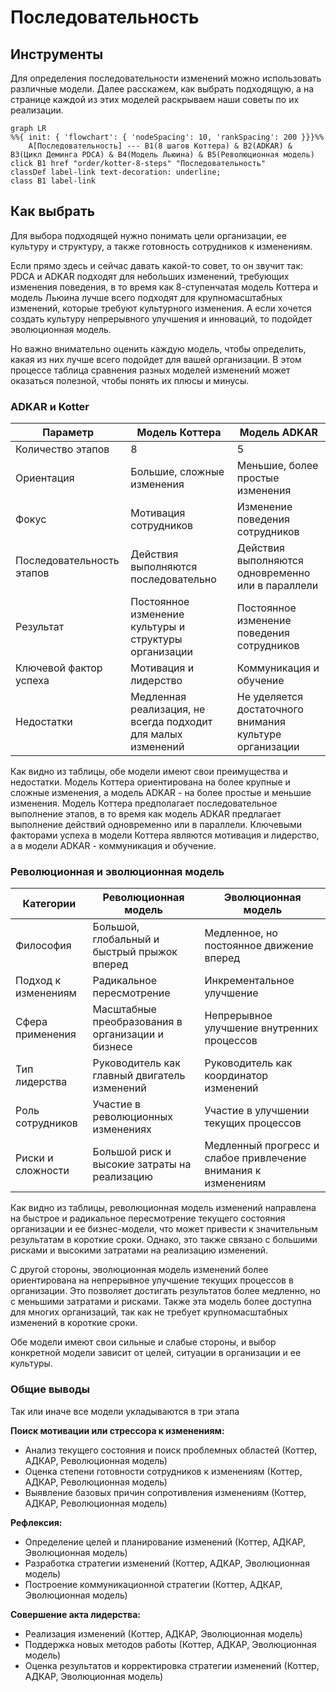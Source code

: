 # Последовательность
## Инструменты
Для определения последовательности изменений можно использовать различные модели. Далее расскажем, как выбрать подходящую, а на странице каждой из этих моделей раскрываем наши советы по их реализации.

```mermaid
graph LR
%%{ init: { 'flowchart': { 'nodeSpacing': 10, 'rankSpacing': 200 }}}%%
    A[Последовательность] --- B1(8 шагов Коттера) & B2(ADKAR) & B3(Цикл Деминга PDCA) & B4(Модель Льюина) & B5(Революционная модель)
click B1 href "order/kotter-8-steps" "Последовательность"
classDef label-link text-decoration: underline;
class B1 label-link
```

## Как выбрать
Для выбора подходящей нужно понимать цели организации, ее культуру и структуру, а также готовность сотрудников к изменениям.

Если прямо здесь и сейчас давать какой-то совет, то он звучит так: PDCA и ADKAR подходят для небольших изменений, требующих изменения поведения, в то время как 8-ступенчатая модель Коттера и модель Льюина лучше всего подходят для крупномасштабных изменений, которые требуют культурного изменения. А если хочется создать культуру непрерывного улучшения и инноваций, то подойдет эволюционная модель.

Но важно внимательно оценить каждую модель, чтобы определить, какая из них лучше всего подойдет для вашей организации. В этом процессе таблица сравнения разных моделей изменений может оказаться полезной, чтобы понять их плюсы и минусы.

### ADKAR и Kotter

| Параметр                  | Модель Коттера                                               | Модель ADKAR                                            |
|---------------------------|--------------------------------------------------------------|---------------------------------------------------------|
| Количество этапов         | 8                                                            | 5                                                       |
| Ориентация                | Большие, сложные изменения                                   | Меньшие, более простые изменения                        |
| Фокус                     | Мотивация сотрудников                                        | Изменение поведения сотрудников                         |
| Последовательность этапов | Действия выполняются последовательно                         | Действия выполняются одновременно или в параллели       |
| Результат                 | Постоянное изменение культуры и структуры организации        | Постоянное изменение поведения сотрудников              |
| Ключевой фактор успеха    | Мотивация и лидерство                                        | Коммуникация и обучение                                 |
| Недостатки                | Медленная реализация, не всегда подходит для малых изменений | Не уделяется достаточного внимания культуре организации |

Как видно из таблицы, обе модели имеют свои преимущества и недостатки. Модель Коттера ориентирована на более крупные и сложные изменения, а модель ADKAR - на более простые и меньшие изменения. Модель Коттера предполагает последовательное выполнение этапов, в то время как модель ADKAR предлагает выполнение действий одновременно или в параллели. Ключевыми факторами успеха в модели Коттера являются мотивация и лидерство, а в модели ADKAR - коммуникация и обучение.

### Революционная и эволюционная модель

| Категории           | Революционная модель                              | Эволюционная модель                                           |
|---------------------|---------------------------------------------------|---------------------------------------------------------------|
| Философия           | Большой, глобальный и быстрый прыжок вперед       | Медленное, но постоянное движение вперед                      |
| Подход к изменениям | Радикальное пересмотрение                         | Инкрементальное улучшение                                     |
| Сфера применения    | Масштабные преобразования в организации и бизнесе | Непрерывное улучшение внутренних процессов                    |
| Тип лидерства       | Руководитель как главный двигатель изменений      | Руководитель как координатор изменений                        |
| Роль сотрудников    | Участие в революционных изменениях                | Участие в улучшении текущих процессов                         |
| Риски и сложности   | Большой риск и высокие затраты на реализацию      | Медленный прогресс и слабое привлечение внимания к изменениям |

Как видно из таблицы, революционная модель изменений направлена на быстрое и радикальное пересмотрение текущего состояния организации и ее бизнес-модели, что может привести к значительным результатам в короткие сроки. Однако, это также связано с большими рисками и высокими затратами на реализацию изменений.

С другой стороны, эволюционная модель изменений более ориентирована на непрерывное улучшение текущих процессов в организации. Это позволяет достигать результатов более медленно, но с меньшими затратами и рисками. Также эта модель более доступна для многих организаций, так как не требует крупномасштабных изменений в короткие сроки.

Обе модели имеют свои сильные и слабые стороны, и выбор конкретной модели зависит от целей, ситуации в организации и ее культуры.

### Общие выводы

Так или иначе все модели укладываются в три этапа

**Поиск мотивации или стрессора к изменениям:**
- Анализ текущего состояния и поиск проблемных областей (Коттер, АДКАР, Революционная модель)
- Оценка степени готовности сотрудников к изменениям (Коттер, АДКАР, Революционная модель)
- Выявление базовых причин сопротивления изменениям (Коттер, АДКАР, Революционная модель)

**Рефлексия:**
- Определение целей и планирование изменений (Коттер, АДКАР, Эволюционная модель)
- Разработка стратегии изменений (Коттер, АДКАР, Эволюционная модель)
- Построение коммуникационной стратегии (Коттер, АДКАР, Эволюционная модель)

**Совершение акта лидерства:**
- Реализация изменений (Коттер, АДКАР, Эволюционная модель)
- Поддержка новых методов работы (Коттер, АДКАР, Эволюционная модель)
- Оценка результатов и корректировка стратегии изменений (Коттер, АДКАР, Эволюционная модель)
